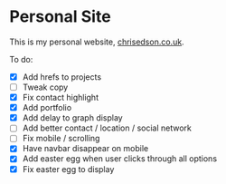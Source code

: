 # Personal Site

This is my personal website, [chrisedson.co.uk](http://chrisedson.co.uk).

To do:
- [x] Add hrefs to projects
- [ ] Tweak copy
- [x] Fix contact highlight
- [x] Add portfolio
- [x] Add delay to graph display
- [ ] Add better contact / location / social network
- [ ] Fix mobile / scrolling
- [x] Have navbar disappear on mobile
- [x] Add easter egg when user clicks through all options
- [x] Fix easter egg to display
